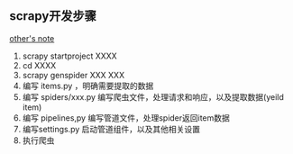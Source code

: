 ## scrapy开发步骤
[other's note](https://blog.csdn.net/fallwind_of_july/article/details/97246577)
1. scrapy startproject XXXX
2. cd XXXX
3. scrapy genspider XXX XXX
4. 编写 items.py ，明确需要提取的数据
5. 编写 spiders/xxx.py 编写爬虫文件，处理请求和响应，以及提取数据(yeild item)
6. 编写 pipelines,py 编写管道文件，处理spider返回item数据
7. 编写settings.py 启动管道组件，以及其他相关设置
8. 执行爬虫
